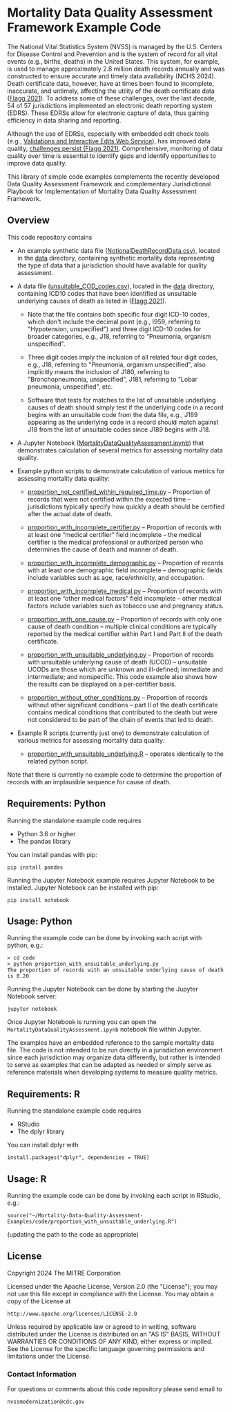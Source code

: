 # Mortality Data Quality Assessment Framework Example Code

The National Vital Statistics System (NVSS) is managed by the U.S. Centers for Disease Control and
Prevention and is the system of record for all vital events (e.g., births, deaths) in the United
States. This system, for example, is used to manage approximately 2.8 million death records annually
and was constructed to ensure accurate and timely data availability (NCHS 2024). Death certificate
data, however, have at times been found to incomplete, inaccurate, and untimely, affecting the
utility of the death certificate data
([Flagg 2021](https://stacks.cdc.gov/view/cdc/100414)).
To address some of these challenges, over the
last decade, 54 of 57 jurisdictions implemented an electronic death reporting system (EDRS). These
EDRSs allow for electronic capture of data, thus gaining efficiency in data sharing and reporting.

Although the use of EDRSs, especially with embedded edit check tools (e.g.,
[Validations and Interactive Edits Web Service](https://www.cdc.gov/nchs/data/nvss/modernization/VIEWS-Technical-User-Info-508.pdf)),
has improved data quality,
[challenges persist (Flagg 2021)](https://stacks.cdc.gov/view/cdc/100414).
Comprehensive, monitoring of data quality over time is essential to identify gaps and identify
opportunities to improve data quality.

This library of simple code examples complements the recently developed Data Quality Assessment
Framework and complementary Jurisdictional Playbook for Implementation of Mortality Data Quality
Assessment Framework.

## Overview

This code repository contains

* An example synthetic data file ([NotionalDeathRecordData.csv](data/NotionalDeathRecordData.csv)), located in the [data](data) directory, containing synthetic mortality data representing the type of data that a jurisdiction should have available for quality assessment.

* A data file ([unsuitable_COD_codes.csv](data/unsuitable_COD_codes.csv)), located in the [data](data) directory, containing ICD10 codes that have been identified as unsuitable underlying causes of death as listed in ([Flagg 2021](https://stacks.cdc.gov/view/cdc/100414)).

    * Note that the file contains both specific four digit ICD-10 codes, which don't include the decimal point (e.g., I959, referring to "Hypotension, unspecified") and three digit ICD-10 codes for broader categories, e.g., J18, referring to "Pneumonia, organism unspecified".

    * Three digit codes imply the inclusion of all related four digit codes, e.g., J18, referring to "Pneumonia, organism unspecified", also implicitly means the inclusion of J180, referring to "Bronchopneumonia, unspecified", J181, referring to "Lobar pneumonia, unspecified", etc.

    * Software that tests for matches to the list of unsuitable underlying causes of death should simply test if the underlying code in a record begins with an unsuitable code from the data file, e.g., J189 appearing as the underlying code in a record should match against J18 from the list of unsuitable codes since J189 begins with J18.

* A Jupyter Notebook ([MortalityDataQualityAssessment.ipynb](MortalityDataQualityAssessment.ipynb)) that demonstrates calculation of several metrics for assessing mortality data quality.

* Example python scripts to demonstrate calculation of various metrics for assessing mortality data quality:

  * [proportion_not_certified_within_required_time.py](code/proportion_not_certified_within_required_time.py) – Proportion of records that were not certified within the expected time – jurisdictions typically specify how quickly a death should be certified after the actual date of death.

  * [proportion_with_incomplete_certifier.py](code/proportion_with_incomplete_certifier.py) – Proportion of records with at least one “medical certifier” field incomplete – the medical certifier is the medical professional or authorized person who determines the cause of death and manner of death.

  * [proportion_with_incomplete_demographic.py](code/proportion_with_incomplete_demographic.py) – Proportion of records with at least one demographic field incomplete – demographic fields include variables such as age, race/ethnicity, and occupation.

  * [proportion_with_incomplete_medical.py](code/proportion_with_incomplete_medical.py) – Proportion of records with at least one “other medical factors” field incomplete – other medical factors include variables such as tobacco use and pregnancy status.

  * [proportion_with_one_cause.py](code/proportion_with_one_cause.py) – Proportion of records with only one cause of death condition – multiple clinical conditions are typically reported by the medical certifier within Part I and Part II of the death certificate.

  * [proportion_with_unsuitable_underlying.py](code/proportion_with_unsuitable_underlying.py) – Proportion of records with unsuitable underlying cause of death (UCOD) – unsuitable UCODs are those which are unknown and ill-defined; immediate and intermediate; and nonspecific. This code example also shows how the results can be displayed on a per-certifier basis.

  * [proportion_without_other_conditions.py](code/proportion_without_other_conditions.py) – Proportion of records without other significant conditions – part II of the death certificate contains medical conditions that contributed to the death but were not considered to be part of the chain of events that led to death.

* Example R scripts (currently just one) to demonstrate calculation of various metrics for assessing mortality data quality:

  * [proportion_with_unsuitable_underlying.R](code/proportion_with_unsuitable_underlying.R) – operates identically to the related python script.

Note that there is currently no example code to determine the proportion of records with an implausible sequence for cause of death.

## Requirements: Python

Running the standalone example code requires

* Python 3.6 or higher
* The pandas library

You can install pandas with pip:

```
pip install pandas
```

Running the Jupyter Notebook example requires Jupyter Notebook to be installed. Jupyter Notebook can be installed with pip:

```
pip install notebook
```

## Usage: Python

Running the example code can be done by invoking each script with python, e.g.:

```
> cd code
> python proportion_with_unsuitable_underlying.py   
The proportion of records with an unsuitable underlying cause of death is 0.20
```

Running the Jupyter Notebook can be done by starting the Jupyter Notebook server:

```
jupyter notebook
```

Once Jupyter Notebook is running you can open the `MortalityDataQualityAssessment.ipynb` notebook file within Jupyter.

The examples have an embedded reference to the sample mortality data file. The code is not intended to be run directly in a jurisdiction environment since each jurisdiction may organize data differently, but rather is intended to serve as examples that can be adapted as needed or simply serve as reference materials when developing systems to measure quality metrics.

## Requirements: R

Running the standalone example code requires

* RStudio
* The dplyr library

You can install dplyr with

```
install.packages("dplyr", dependencies = TRUE)
```

## Usage: R

Running the example code can be done by invoking each script in RStudio, e.g.:

```
source("~/Mortality-Data-Quality-Assessment-Examples/code/proportion_with_unsuitable_underlying.R")
```

(updating the path to the code as appropriate)

## License

Copyright 2024 The MITRE Corporation

Licensed under the Apache License, Version 2.0 (the "License"); you may not use this file except in compliance with the License. You may obtain a copy of the License at

```
http://www.apache.org/licenses/LICENSE-2.0
```

Unless required by applicable law or agreed to in writing, software distributed under the License is distributed on an "AS IS" BASIS, WITHOUT WARRANTIES OR CONDITIONS OF ANY KIND, either express or implied. See the License for the specific language governing permissions and limitations under the License.

### Contact Information

For questions or comments about this code repository please send email to

    nvssmodernization@cdc.gov

